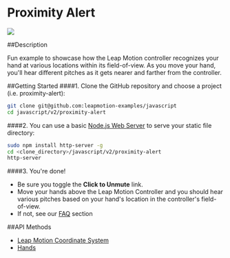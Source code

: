 Proximity Alert
=====

<img src="https://lm-assets.s3.amazonaws.com/screenshots/proximity_alert.png">

##Description

Fun example to showcase how the Leap Motion controller recognizes your hand at various locations within its field-of-view. As you move your hand, you'll hear different pitches as it gets nearer and farther from the controller.

##Getting Started
####1. Clone the GitHub repository and choose a project (i.e. proximity-alert):
```bash
git clone git@github.com:leapmotion-examples/javascript
cd javascript/v2/proximity-alert
```

####2. You can use a basic [Node.js Web Server](https://www.npmjs.org/package/node-http-server) to serve your static file directory:
```bash
sudo npm install http-server -g
cd <clone_directory>/javascript/v2/proximity-alert
http-server
```

####3. You're done!
* Be sure you toggle the **Click to Unmute** link.
* Move your hands above the Leap Motion Controller and you should hear various pitches based on your hand's location in the controller's field-of-view. 
* If not, see our [FAQ](https://developer.leapmotion.com/downloads/skeletal-beta/faq) section

##API Methods
* [Leap Motion Coordinate System](https://developer.leapmotion.com/documentation/skeletal/javascript/devguide/Leap_Overview.html)
* [Hands](https://developer.leapmotion.com/documentation/skeletal/javascript/api/Leap.Hand.html)
